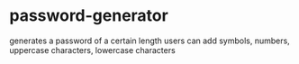 # password-generator

generates a password of a certain length
users can add symbols, numbers, uppercase characters, lowercase characters

